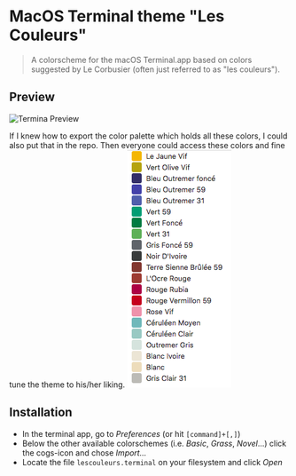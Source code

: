 # MacOS Terminal theme "Les Couleurs"

> A colorscheme for the macOS Terminal.app based on colors suggested by Le
> Corbusier (often just referred to as "les couleurs").

## Preview
![Termina Preview](/screenshots/les_corbusier.png)

If I knew how to export the color palette which holds all these colors, 
I could also put that in the repo. Then everyone could access these colors
and fine tune the theme to his/her liking.
![Palette Preview](/screenshots/palette.png)

## Installation
- In the terminal app, go to _Preferences_ (or hit `[command]+[,]`)
- Below the other available colorschemes (i.e. *Basic*, *Grass*, *Novel*...)
  click the cogs-icon and chose _Import..._
- Locate the file `lescouleurs.terminal` on your filesystem and click _Open_
